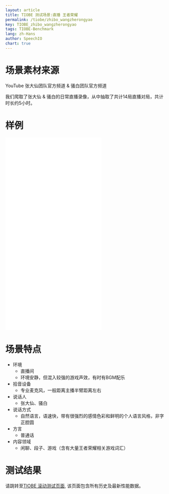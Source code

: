 ```yaml
---
layout: article
title: TIOBE 测试场景:直播 王者荣耀
permalink: /tiobe/zhibo_wangzherongyao
key: TIOBE_zhibo_wangzherongyao
tags: TIOBE-Benchmark
lang: zh-Hans
author: SpeechIO
chart: true
---
```


# 场景素材来源
YouTube 张大仙团队官方频道 & 骚白团队官方频道

我们爬取了张大仙 & 骚白的日常直播录像，从中抽取了共计14局直播对局，共计时长约5小时。

# 样例

<iframe src="//player.bilibili.com/player.html?aid=63989633&bvid=BV1L4411Z7AS&cid=111106298&page=1" scrolling="no" border="0" frameborder="no" framespacing="0" allowfullscreen="true"> </iframe>

<iframe src="//player.bilibili.com/player.html?aid=242681967&bvid=BV1Me41147QY&cid=177319872&page=1" scrolling="no" border="0" frameborder="no" framespacing="0" allowfullscreen="true"> </iframe>

<iframe src="//player.bilibili.com/player.html?aid=94926985&bvid=BV1cE411T79m&cid=162055960&page=1" scrolling="no" border="0" frameborder="no" framespacing="0" allowfullscreen="true"> </iframe>

<iframe src="//player.bilibili.com/player.html?aid=27591740&bvid=BV1rs411P7F6&cid=47611244&page=1" scrolling="no" border="0" frameborder="no" framespacing="0" allowfullscreen="true"> </iframe>


# 场景特点
* 环境
  * 直播间
  * 环境安静，但混入较强的游戏声效，有时有BGM配乐
* 拾音设备
  * 专业麦克风，一般距离主播半臂距离左右
* 说话人
  * 张大仙、骚白
* 说话方式
  * 自然语言，语速快，带有很强烈的感情色彩和鲜明的个人语言风格，非字正腔圆
* 方言
  * 普通话
* 内容领域
  * 闲聊、段子、游戏（含有大量王者荣耀相关游戏词汇）

# 测试结果
请跳转至[TIOBE 滚动测试页面](/tiobe/timeline#场景直播-王者荣耀), 该页面包含所有历史及最新性能数据。